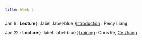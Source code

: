 ```yaml
---
title: Week 1
---
```


Jan 9
: **Lecture**{: .label .label-blue }[Introduction](#)
  : Percy Liang

Jan 22
: **Lecture**{: .label .label-blue }[Training](#)
  : Chris Ré, [Ce Zhang](https://zhangce.github.io/)